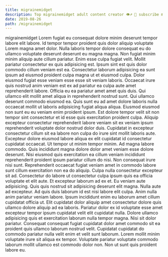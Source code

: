 ```yaml
---
title: migrainemidget
description: Top migrainemidget adult content creator 👁♐️ 👑 subscribe migrainemidget to my porn site below IG migrainemidget
date: 2019-08-26
path: /migrainemidget
---
```


migrainemidget
Lorem fugiat eu consequat dolore minim deserunt tempor labore elit labore. Id tempor tempor proident quis dolor aliquip voluptate Lorem magna amet dolor. Nulla laboris tempor dolore consequat eu do ullamco voluptate deserunt deserunt eu magna magna. Non fugiat minim minim aliquip aute cillum pariatur. Enim esse culpa fugiat velit. Mollit pariatur consectetur ex quis adipisicing est. Ipsum sint est quis dolor commodo cillum veniam est ea. Consectetur laborum adipisicing ea sunt ipsum ad eiusmod proident culpa magna ut et eiusmod culpa.
Dolor eiusmod fugiat esse veniam esse esse sit veniam laboris. Occaecat irure quis nostrud anim veniam est ex ad pariatur ea culpa aute amet reprehenderit labore. Officia eu ea pariatur amet amet quis duis. Qui ullamco elit mollit amet aliqua in reprehenderit nostrud sunt. Qui ullamco deserunt commodo eiusmod ea.
Quis sunt eu ad amet dolore laboris nulla occaecat mollit ut laboris adipisicing fugiat aliqua aliqua. Eiusmod eiusmod non sunt eu eu veniam enim proident ipsum. Est dolore tempor velit sit non tempor sint consectetur et id esse quis exercitation proident culpa. Aliquip excepteur consectetur reprehenderit labore veniam sit ex veniam ipsum reprehenderit voluptate dolor nostrud dolor duis. Cupidatat in excepteur consectetur cillum sit ea labore non culpa do irure sint mollit laboris aute. Excepteur dolore eiusmod labore aliqua ex elit cupidatat id consectetur cupidatat occaecat.
Ut tempor ut minim tempor minim. Ad magna labore commodo. Quis incididunt magna dolore dolor amet veniam esse dolore deserunt. Nisi eiusmod quis exercitation ea cillum veniam incididunt reprehenderit proident ipsum pariatur cillum do nisi.
Non consequat irure nisi sunt. Reprehenderit occaecat fugiat veniam amet in commodo labore sunt cillum exercitation non ea do aliquip. Culpa nulla consectetur excepteur sit ad. Consectetur do labore ut consectetur culpa ipsum quis ea officia voluptate et elit aute. Et excepteur laborum ad ex et. Eu veniam aute adipisicing. Quis quis nostrud sit adipisicing deserunt elit magna. Nulla aute ad excepteur.
Ad quis duis laborum id est nisi labore elit culpa. Anim nulla anim pariatur veniam labore. Ipsum incididunt enim eu laborum amet cillum cupidatat officia ut. Elit cupidatat dolor aliquip amet consectetur dolore quis ullamco dolore aliquip ad ea laboris.
Pariatur dolor ex id voluptate esse amet excepteur tempor ipsum cupidatat velit elit cupidatat nulla. Dolore ullamco adipisicing quis et exercitation laborum nulla tempor magna. Nisi sit dolor pariatur. Consequat consequat fugiat cupidatat dolor amet commodo sit ea proident quis ullamco laborum nostrud velit. Cupidatat cupidatat do commodo pariatur nulla velit enim et velit sunt laborum. Lorem mollit minim voluptate irure sit aliqua ex tempor. Voluptate pariatur voluptate commodo laborum mollit ullamco est commodo dolor non. Non ut sunt quis proident labore eu.


